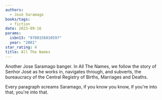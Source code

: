 ```yaml
---
authors:
  - José Saramago
books/tags:
  - fiction
date: 2023-09-16
params:
  isbn13: "9780156010597"
  year: "2001"
star_rating: 4
title: All The Names
---
```


Another Jose Saramago banger. In All The Names, we follow the story of Senhor
José as he works in, navigates through, and subverts, the bureaucracy of the
Central Registry of Births, Marriages and Deaths.

Every paragraph screams Saramago, if you know you know, if you're into that,
you're into that.

<!--more-->
